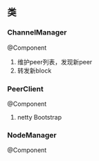 ## 类

### ChannelManager

@Component

1. 维护peer列表，发现新peer
2. 转发新block


### PeerClient

@Component

1. netty Bootstrap



### NodeManager

@Component


